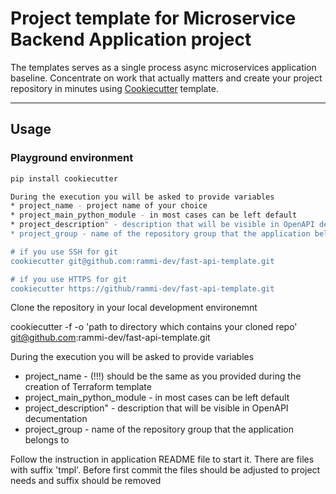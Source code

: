 # Project template for Microservice Backend Application project

The templates serves as a single process async microservices application baseline.
Concentrate on work that actually matters and create your project repository in minutes using [Cookiecutter](https://cookiecutter.readthedocs.io) template.

---

## Usage
### Playground environment
```bash
pip install cookiecutter

During the execution you will be asked to provide variables 
* project_name - project name of your choice
* project_main_python_module - in most cases can be left default
* project_description" - description that will be visible in OpenAPI decumentation
* project_group - name of the repository group that the application belongs to eg. cedar, rochester, cork etc.

# if you use SSH for git
cookiecutter git@github.com:rammi-dev/fast-api-template.git

# if you use HTTPS for git
cookiecutter https://github/rammi-dev/fast-api-template.git
```


Clone the repository in your local development environemnt


cookiecutter -f -o 'path to directory which contains your cloned repo' git@github.com:rammi-dev/fast-api-template.git

During the execution you will be asked to provide variables 
* project_name - (!!!) should be the same as you provided during the creation of Terraform template 
* project_main_python_module - in most cases can be left default
* project_description" - description that will be visible in OpenAPI decumentation
* project_group - name of the repository group that the application belongs to 

Follow the instruction in application README file to start it.
There are files with suffix 'tmpl'. Before first commit the files should be adjusted to project needs and suffix should be removed
